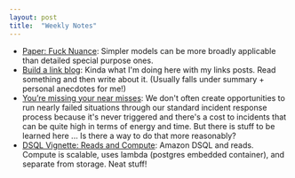 ```yaml
---
layout: post
title:  "Weekly Notes"
---
```


* [Paper: Fuck Nuance](https://ferd.ca/notes/paper-fuck-nuance.html): Simpler models can be more broadly applicable than detailed special purpose ones.
* [Build a link blog](https://xuanwo.io/links/2025/01/link-blog/): Kinda what I'm doing here with my links posts. Read something and then write about it. (Usually falls under summary + personal anecdotes for me!)
* [You’re missing your near misses](https://surfingcomplexity.blog/2025/02/01/youre-missing-your-near-misses/): We don't often create opportunities to run nearly failed situations through our standard incident response process because it's never triggered and there's a cost to incidents that can be quite high in terms of energy and time. But there is stuff to be learned here ... Is there a way to do that more reasonably?
* [DSQL Vignette: Reads and Compute](https://brooker.co.za/blog/2024/12/04/inside-dsql.html): Amazon DSQL and reads. Compute is scalable, uses lambda (postgres embedded container), and separate from storage. Neat stuff!
